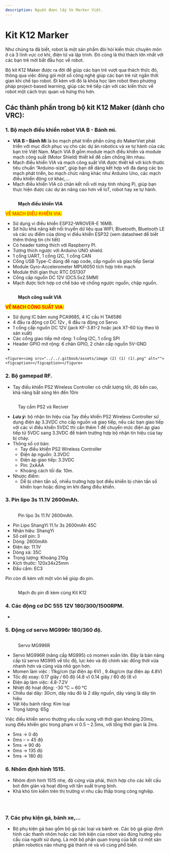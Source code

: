 ```yaml
---
description: Nguồn được lấy từ Marker Việt.
---
```


# Kit K12 Marker

Như chúng ta đã biết, robot là một sản phẩm đòi hỏi kiến thức chuyên môn ở cả 3 lĩnh vực cơ khí, điện tử và lập trình. Đó cũng là thử thách lớn nhất với các bạn trẻ mới bắt đầu học về robot.

Bộ kit K12 Maker được ra đời để giúp các bạn trẻ vượt qua thách thức đó, thông qua việc đóng gói một số công nghệ giúp các bạn trẻ rút ngắn thời gian khi chế tạo robot. Đi kèm với đó là khóa học làm robot theo phương pháp project-based learning, giúp các trẻ tiếp cận với các kiến thức về robot một cách trực quan và hứng thú hơn.

## **Các thành phần trong bộ kit K12 Maker (dành cho VRC)**:

### 1. **Bộ mạch điều khiển robot VIA B - Bánh mì.**

* **VIA B – Bánh Mì** là bo mạch phát triển phần cứng do MakerViet phát triển với mục đích phục vụ cho các dự án robotics và xe tự hành của các bạn trẻ Việt Nam. Mạch VIA B gồm module mạch điều khiển và module mạch công suất (Motor Shield) thiết kế để cắm chồng lên nhau.
* Mạch điều khiển VIA và mạch công suất VIA được thiết kế với kích thước tiêu chuẩn “Arduino-size”, giúp bạn dễ dàng kết hợp với đa dạng các bo mạch phát triển, bo mạch chức năng khác như Arduino Uno, các mạch điều khiển động cơ khác,…
* Mạch điều khiển VIA có chân kết nối với máy tính nhúng Pi, giúp bạn thực hiện được các dự án nâng cao hơn về IoT, robot hay xe tự hành.



<figure><img src="../../.gitbook/assets/image (1) (1) (1).png" alt=""><figcaption><p><strong>Mạch điều khiển VIA</strong></p></figcaption></figure>

<mark style="color:red;">VỀ MẠCH ĐIỀU KHIỂN VIA:</mark>

* Sử dụng vi điều khiển ESP32-WROVER-E 16MB.
* Sở hữu khả năng kết nối truyền dữ liệu qua WIFI, Bluetooth, Bluetooth LE và các ưu điểm của dòng vi điều khiển ESP32 (xem datasheet để biết thêm thông tin chi tiết)
* Có header tương thích với Raspberry PI.
* Tương thích ngược với Arduino UNO shield.
* 1 cổng UART, 1 cổng I2C, 1 cổng CAN
* Cổng USB Type-C dùng để nạp code, cấp nguồn và giao tiếp Serial
* Module Gyro-Accelerometer MPU6050 tích hợp trên mạch
* Module thời gian thực RTC DS1307
* Cổng cấp nguồn DC 12V (DC5.5x2.5MM)
* Mạch được tích hợp cơ chế bảo vệ chống ngược nguồn, chập nguồn.



<figure><img src="../../.gitbook/assets/image (1) (1) (1) (1).png" alt=""><figcaption><p><strong>Mạch công suất VIA</strong></p></figcaption></figure>

<mark style="color:red;">**VỀ MẠCH CÔNG SUẤT VIA:**</mark>

* Sử dụng IC băm xung PCA9685, 4 IC cầu H TA6586
* 4 đầu ra động cơ DC 12v , 6 đầu ra động cơ Servo
* 1 cổng cấp nguồn DC 12V (jack KF-3.81-2 hoặc jack XT-60 tùy theo lô sản xuất)
* Các cổng giao tiếp mở rộng: 1 cổng I2C, 1 cổng SPI
* Header GPIO mở rộng: 6 chân GPIO, 2 chân cấp nguồn 5V-GND
*

    <figure><img src="../../.gitbook/assets/image (2) (1) (1).png" alt=""><figcaption></figcaption></figure>

### 2. **Bộ gamepad RF.**

* Tay điều khiển PS2 Wireless Controller có chất lượng tốt, độ bền cao, khả năng bắt sóng lên đến 10m

<figure><img src="../../.gitbook/assets/image (2) (1).png" alt=""><figcaption><p>Tay cầm PS2 và Reciver</p></figcaption></figure>

* _**Lưu ý:**_ bộ nhận tín hiệu của Tay điều khiển PS2 Wireless Controller sử dụng điện áp 3.3VDC cho cấp nguồn và giao tiếp, nếu các bạn giao tiếp với các vi điều khiển 5VDC thì cần thêm 1 đế chuyển mức điện áp giao tiếp từ 5VDC sang 3.3VDC để tránh trường hợp bộ nhận tín hiệu của tay bị cháy.
* Thông số cơ bản:
  * Tay điều khiển PS2 Wireless Controller
  * Điện áp nguồn: 3.3VDC
  * Điện áp giao tiếp: 3.3VDC
  * Pin: 2xAAA
  * Khoảng cách tối đa: 10m.
* Nhược điểm:
  * Dễ bị chèn tần số, nhiều trường hợp bot điều khiển bị chèn tần số khiến loạn hoặc đứng im khi đang điều khiển.

### 3. **Pin lipo 3s 11.1V 2600mAh.**

<figure><img src="../../.gitbook/assets/image (3).png" alt=""><figcaption><p>Pin lipo 3s 11.1V 2600mAh.</p></figcaption></figure>

* Pin Lipo ShangYi 11.1v 3s 2600mAh 45C
* Nhãn hiệu: ShangYi
* Số cell pin: 3
* Dòng: 2600mAh
* Điện áp: 11.1V
* Dòng xả: 35C
* Trọng lượng: Khoảng 210g
* Kích thước: 120x34x25mm
* Đầu cắm: EC3

Pin còn đi kèm với một vôn kế giúp đo pin.

<figure><img src="../../.gitbook/assets/image (23).png" alt=""><figcaption><p>Mạch đo pin đi kèm cùng Kit K12</p></figcaption></figure>



### 4. **Các động cơ DC 555 12V 180/300/1500RPM.**

*

### 5. **Động cơ servo MG996r 180/360 độ.**

<figure><img src="../../.gitbook/assets/image (7).png" alt=""><figcaption><p>Servo MG996R</p></figcaption></figure>

* Servo MG996R (nâng cấp MG995) có momen xoắn lớn. Đây là bản nâng cấp từ servo MG995 về tốc độ, lực kéo và độ chính xác đồng thời vừa nhanh hơn và cũng vừa nhỏ gọn hơn.
* Momen làm việc : 11kg/cm (tại điện áp 6V) , 9.4kg/cm (tại điện áp 4.8V)
* Tốc độ xoay: 0.17 giây / 60 độ (4.8 v) 0.14 giây / 60 độ (6 v)
* Điện áp làm việc: 4.8-7.2V
* Nhiệt độ hoạt động: -30 ℃ \~ 60 ℃
* Chiều dai dây: 30cm, dây nâu đỏ là 2 dây nguồn, dây vàng là dây tín hiệu
* Vật liệu bánh răng: Kim loại
* Trọng lượng: 65g

Việc điều khiển servo thường yêu cầu xung với thời gian khoảng 20ms, xung điều khiển góc trong phạm vi 0.5 – 2.5ms, với tổng thời gian là 2ms.

* 5ms -> 0 độ
* 0ms – > 45 độ
* 5ms -> 90 độ
* 0ms -> 135 độ
* 5ms -> 180 độ

### 6. **Nhôm định hình 1515.**

* Nhôm định hình 1515 nhẹ, độ cứng vừa phải, thích hợp cho các kết cấu bot đơn giản và hoạt động với tần suất trung bình.
* Khá khó tìm kiếm trên thị trường vì nhu cầu thấp trong công nghiệp.

<figure><img src="../../.gitbook/assets/image (25).png" alt=""><figcaption></figcaption></figure>

<figure><img src="../../.gitbook/assets/image (27).png" alt=""><figcaption></figcaption></figure>

<figure><img src="../../.gitbook/assets/image (27).png" alt=""><figcaption></figcaption></figure>

### 7. **Các phụ kiện gá, bánh xe,...**

* Bộ phụ kiện gá bao gồm bộ gá các loại và bánh xe. Các bộ gá giúp định hình các thanh nhôm hoặc các linh kiện của robot vào đúng hướng yêu cầu của người sử dụng. Là một bộ phận quan trọng của bất cứ một sản phẩm robotics nào nhưng giá thành rẻ và vô cùng phổ biến.

<figure><img src="../../.gitbook/assets/image.png" alt=""><figcaption></figcaption></figure>

<figure><img src="../../.gitbook/assets/image (1).png" alt=""><figcaption></figcaption></figure>

<figure><img src="../../.gitbook/assets/image (2).png" alt=""><figcaption></figcaption></figure>

<figure><img src="../../.gitbook/assets/image (24).png" alt=""><figcaption></figcaption></figure>
